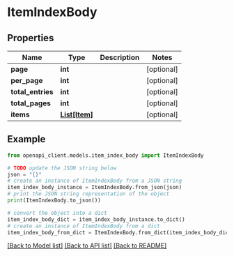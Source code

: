 # ItemIndexBody


## Properties

Name | Type | Description | Notes
------------ | ------------- | ------------- | -------------
**page** | **int** |  | [optional] 
**per_page** | **int** |  | [optional] 
**total_entries** | **int** |  | [optional] 
**total_pages** | **int** |  | [optional] 
**items** | [**List[Item]**](Item.md) |  | [optional] 

## Example

```python
from openapi_client.models.item_index_body import ItemIndexBody

# TODO update the JSON string below
json = "{}"
# create an instance of ItemIndexBody from a JSON string
item_index_body_instance = ItemIndexBody.from_json(json)
# print the JSON string representation of the object
print(ItemIndexBody.to_json())

# convert the object into a dict
item_index_body_dict = item_index_body_instance.to_dict()
# create an instance of ItemIndexBody from a dict
item_index_body_from_dict = ItemIndexBody.from_dict(item_index_body_dict)
```
[[Back to Model list]](../README.md#documentation-for-models) [[Back to API list]](../README.md#documentation-for-api-endpoints) [[Back to README]](../README.md)


